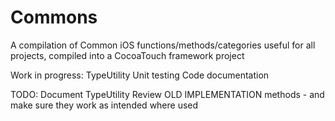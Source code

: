 # Commons
A compilation of Common iOS functions/methods/categories useful for all projects, compiled into a CocoaTouch framework project

Work in progress:
TypeUtility
Unit testing
Code documentation

TODO:
Document TypeUtility
Review OLD IMPLEMENTATION methods - and make sure they work as intended where used
